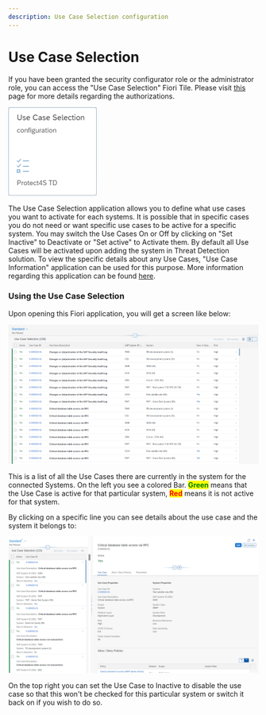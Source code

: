 ```yaml
---
description: Use Case Selection configuration
---
```


# Use Case Selection

If you have been granted the security configurator role or the administrator role, you can access the "Use Case Selection" Fiori Tile. Please visit [this](systems-in-threat-detection/system-configuration-fiori-application/users-and-authorizations/authorizations.md) page for more details regarding the authorizations.

![Use case Selection Configuration Fiori Application](<../.gitbook/assets/image (63) (1) (1) (1) (1).png>)

The Use Case Selection application allows you to define what use cases you want to activate for each systems. It is possible that in specific cases you do not need or want specific use cases to be active for a specific system. You may switch the Use Cases On or Off by clicking on "Set Inactive" to Deactivate or "Set active" to Activate them. By default all Use Cases will be activated upon adding the system in Threat Detection solution. To view the specific details about any Use Cases, "Use Case Information" application can be used for this purpose. More information regarding this application can be found [here](../support/use-case-information.md).

### Using the Use Case Selection

Upon opening this Fiori application, you will get a screen like below:

![Use Case Selection overview](<../.gitbook/assets/image (76).png>)

This is a list of all the Use Cases there are currently in the system for the connected Systems. On the left you see a colored Bar. <mark style="color:green;">**Green**</mark> means that the Use Case is active for that particular system, <mark style="color:red;">**Red**</mark> means it is not active for that system.

By clicking on a specific line you can see details about the use case and the system it belongs to:&#x20;

![Use Case settings](<../.gitbook/assets/image (61) (1) (1).png>)

On the top right you can set the Use Case to Inactive to disable the use case so that this won't be checked for this particular system or switch it back on if you wish to do so.
